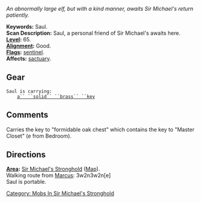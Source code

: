 *An abnormally large elf, but with a kind manner, awaits Sir Michael's
return patiently.*

**Keywords:** Saul.  
**Scan Description:** Saul, a personal friend of Sir Michael's awaits
here.  
**[Level](Level "wikilink"):** 65.  
**[Alignment](Alignment "wikilink"):** Good.  
**[Flags](:Category:_Mob_Types "wikilink"):**
[sentinel](Sentinel_Mobs "wikilink").  
**Affects:** [sactuary](Sanctuary "wikilink").  

## Gear

`Saul is carrying:`  
`    `[`a`` ``solid`` ``brass`` ``key`](a_solid_brass_key "wikilink")

## Comments

Carries the key to "formidable oak chest" which contains the key to
"Master Closet" (e from Bedroom).

## Directions

**[Area](:Category:_Areas "wikilink"):** [Sir Michael's
Stronghold](:Category:_Sir_Michael's_Stronghold "wikilink")
([Map](Sir_Michael's_Stronghold_Map "wikilink")).  
Walking route from [Marcus](Marcus "wikilink"): 3w2n3w2n\[e\]  
Saul is portable.  

[Category: Mobs In Sir Michael's
Stronghold](Category:_Mobs_In_Sir_Michael's_Stronghold "wikilink")

